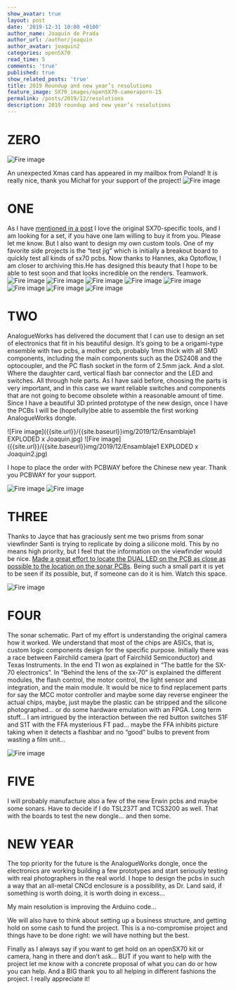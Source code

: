 ```yaml
---
show_avatar: true
layout: post
date: '2019-12-31 10:00 +0100'
author_name: Joaquín de Prada
author_url: /author/joaquin
author_avatar: joaquin2
categories: openSX70
read_time: 5
comments: 'true'
published: true
show_related_posts: 'true'
title: 2019 Roundup and new year’s resolutions
feature_image: SX70_images/openSX70-cameraporn-15
permalink: /posts/2019/12/resolutions
description: 2019 roundup and new year’s resolutions
---
```

# ZERO

![Fire image]({{site.url}}/{{site.baseurl}}img/2019/12/michael-postcard1.jpg)

An unexpected Xmas card has appeared in my mailbox from Poland! It is really nice, thank you Michał for your support of the project!
![Fire image]({{site.url}}/{{site.baseurl}}img/2019/12/michael-postcard2.jpg)

# ONE

As I have [mentioned in a post](https://opensx70.com/posts/2019/01/jig) I love the original SX70-specific tools, and I am looking for a set, if you have one Iam willing to buy it from you. Please let me know.
But I also want to design my own custom tools. One of my favorite side projects is the “test jig” which is initially a breakout board to quickly test all kinds of sx70 pcbs.
Now thanks to Hannes, aka Optoflow, I am closer to archiving this.He has designed this beauty that I hope to be able to test soon and that looks incredible on the renders.
Teamwork.
![Fire image]({{site.url}}/{{site.baseurl}}img/2019/12/optoflow-gig-1.jpg)
![Fire image]({{site.url}}/{{site.baseurl}}img/2019/12/optoflow-gig-2.jpg)
![Fire image]({{site.url}}/{{site.baseurl}}img/2019/12/optoflow-gig-3.jpg)
![Fire image]({{site.url}}/{{site.baseurl}}img/2019/12/optoflow-gig-4.jpg)
![Fire image]({{site.url}}/{{site.baseurl}}img/2019/12/optoflow-gig-5.jpg)
![Fire image]({{site.url}}/{{site.baseurl}}img/2019/12/optoflow-gig-6.jpg)
![Fire image]({{site.url}}/{{site.baseurl}}img/2019/12/optoflow-gig-8.jpg)
![Fire image]({{site.url}}/{{site.baseurl}}img/2019/12/optoflow-gig-9.jpg)

# TWO

AnalogueWorks has delivered the document that I can use to design an set of electronics that fit in his beautiful design. It’s going to be a origami-type ensemble with two pcbs, a mother pcb, probably 1mm thick with all SMD components, including the main components such as the DS2408 and the optocoupler, and the PC flash socket in the form of 2.5mm jack. And a slot. Where the daughter card, vertical flash bar connector and the LED and switches. All through hole parts. As I have said before, choosing the parts is very important, and in this case we want reliable switches and components that are not going to become obsolete within a reasonable amount of time.
Since I have a beautiful 3D printed prototype of the new design, once I have the PCBs I will be (hopefully)be able to assemble the first working AnalogueWorks dongle.

![Fire image]({{site.url}}/{{site.baseurl}}img/2019/12/Ensamblaje1 EXPLODED x Joaquin.jpg)
![Fire image]({{site.url}}/{{site.baseurl}}img/2019/12/Ensamblaje1 EXPLODED x Joaquin2.jpg)

I hope to place the order with PCBWAY before the Chinese new year. Thank you PCBWAY for your support.

![Fire image]({{site.url}}/{{site.baseurl}}img/2019/12/dongle-V.jpg)
![Fire image]({{site.url}}/{{site.baseurl}}img/2019/12/dongle-H.jpg)

# THREE

Thanks to Jayce that has graciously sent me two prisms from sonar viewfinder Santi is trying to replicate by doing a silicone mold. This by no means high priority, but I feel that the information on the viewfinder would be nice. [Made a great effort to locate the DUAL LED on the PCB as close as possible to the location on the sonar PCBs](https://opensx70.com/posts/2018/11/led-story). 
Being such a small part it is yet to be seen if its possible, but, if someone can do it is him. Watch this space. 

![Fire image]({{site.url}}/{{site.baseurl}}img/2019/12/jayce-decker.jpg)

# FOUR

The sonar schematic. Part of my effort is understanding the original camera how it worked. We understand that most of the chips are ASICs, that is, custom logic components design for the specific purpose. Initially there was a race between Fairchild camera (part of Fairchild Semiconductor) and Texas Instruments. In the end TI won as explained in “The battle for the SX-70 electronics”. In “Behind the lens of the sx-70” is explained the different modules, the flash control, the motor control, the light sensor and integration, and the main module. It would be nice to find replacement parts for say the MCC motor controller and maybe some day reverse engineer the actual chips, maybe, just maybe the plastic can be stripped and the silicone photographed... or do some hardware emulation with an FPGA. Long term stuff...
I am intrigued by the interaction between the red button switches S1F and S1T with the FFA mysterious FT pad... maybe the FFA inhibits picture taking when it detects a flashbar and no “good” bulbs to prevent from wasting a film unit...

![Fire image]({{site.url}}/{{site.baseurl}}img/2019/12/sonar-schematic_raw.jpg)

# FIVE

I will probably manufacture also a few of the new Erwin pcbs and maybe some sonars. Have to decide if I do TSL237T and TCS3200 as well. That with the boards to test the new dongle... and then some.

# NEW YEAR 

The top priority for the future is the AnalogueWorks dongle, once the electronics are working building a few prototypes and start seriously testing with real photographers in the real world. I hope to design the pcbs in such a way that an all-metal CNCd enclosure is a possibility, as Dr. Land said, if something is worth doing, it is worth doing in excess...

My main resolution is improving the Arduino code...

We will also have to think about setting up a business structure, and getting hold on some cash to fund the project. This is a no-compromise project and things have to be done right: we will have nothing but the best.

Finally as I always say if you want to get hold on an openSX70 kit or camera, hang in there and don’t ask... BUT if you want to help with the project let me know with a concrete proposal of what you can do or how you can help. And a BIG thank you to all helping in different fashions the project. I really appreciate it!


